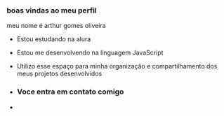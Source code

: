 ### boas vindas ao meu perfil

meu nome é arthur gomes oliveira

- Estou estudando na alura
- Estou me desenvolvendo na linguagem JavaScript
- Utilizo esse espaço para minha organização e compartilhamento dos meus projetos desenvolvidos

- ### Voce entra em contato comigo

- 
